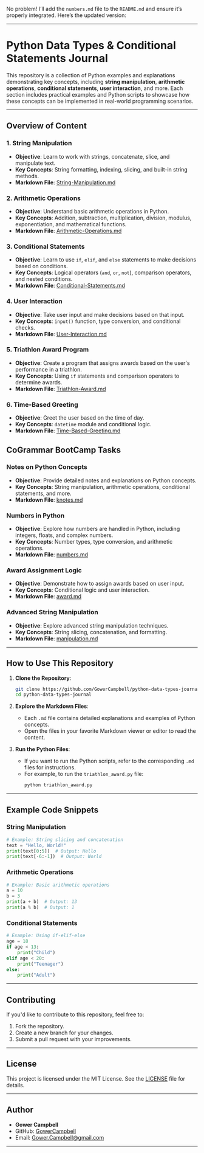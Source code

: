 No problem! I’ll add the `numbers.md` file to the `README.md` and ensure it’s properly integrated. Here’s the updated version:

---

# Python Data Types & Conditional Statements Journal

This repository is a collection of Python examples and explanations demonstrating key concepts, including **string manipulation**, **arithmetic operations**, **conditional statements**, **user interaction**, and more. Each section includes practical examples and Python scripts to showcase how these concepts can be implemented in real-world programming scenarios.

---

## Overview of Content

### 1. **String Manipulation**
   - **Objective**: Learn to work with strings, concatenate, slice, and manipulate text.
   - **Key Concepts**: String formatting, indexing, slicing, and built-in string methods.
   - **Markdown File**: [String-Manipulation.md](String-Manipulation.md)

### 2. **Arithmetic Operations**
   - **Objective**: Understand basic arithmetic operations in Python.
   - **Key Concepts**: Addition, subtraction, multiplication, division, modulus, exponentiation, and mathematical functions.
   - **Markdown File**: [Arithmetic-Operations.md](Arithmetic-Operations.md)

### 3. **Conditional Statements**
   - **Objective**: Learn to use `if`, `elif`, and `else` statements to make decisions based on conditions.
   - **Key Concepts**: Logical operators (`and`, `or`, `not`), comparison operators, and nested conditions.
   - **Markdown File**: [Conditional-Statements.md](Conditional-Statements.md)

### 4. **User Interaction**
   - **Objective**: Take user input and make decisions based on that input.
   - **Key Concepts**: `input()` function, type conversion, and conditional checks.
   - **Markdown File**: [User-Interaction.md](User-Interaction.md)

### 5. **Triathlon Award Program**
   - **Objective**: Create a program that assigns awards based on the user's performance in a triathlon.
   - **Key Concepts**: Using `if` statements and comparison operators to determine awards.
   - **Markdown File**: [Triathlon-Award.md](Triathlon-Award.md)

### 6. **Time-Based Greeting**
   - **Objective**: Greet the user based on the time of day.
   - **Key Concepts**: `datetime` module and conditional logic.
   - **Markdown File**: [Time-Based-Greeting.md](Time-Based-Greeting.md)

## CoGrammar BootCamp Tasks

### **Notes on Python Concepts**
   - **Objective**: Provide detailed notes and explanations on Python concepts.
   - **Key Concepts**: String manipulation, arithmetic operations, conditional statements, and more.
   - **Markdown File**: [knotes.md](knotes.md)

### **Numbers in Python**
   - **Objective**: Explore how numbers are handled in Python, including integers, floats, and complex numbers.
   - **Key Concepts**: Number types, type conversion, and arithmetic operations.
   - **Markdown File**: [numbers.md](numbers.py)

### **Award Assignment Logic**
   - **Objective**: Demonstrate how to assign awards based on user input.
   - **Key Concepts**: Conditional logic and user interaction.
   - **Markdown File**: [award.md](award.py)

### **Advanced String Manipulation**
   - **Objective**: Explore advanced string manipulation techniques.
   - **Key Concepts**: String slicing, concatenation, and formatting.
   - **Markdown File**: [manipulation.md](manipulation.py)

---

## How to Use This Repository

1. **Clone the Repository**:
   ```bash
   git clone https://github.com/GowerCampbell/python-data-types-journal.git
   cd python-data-types-journal
   ```

2. **Explore the Markdown Files**:
   - Each `.md` file contains detailed explanations and examples of Python concepts.
   - Open the files in your favorite Markdown viewer or editor to read the content.

3. **Run the Python Files**:
   - If you want to run the Python scripts, refer to the corresponding `.md` files for instructions.
   - For example, to run the `triathlon_award.py` file:
     ```bash
     python triathlon_award.py
     ```

---

## Example Code Snippets

### String Manipulation
```python
# Example: String slicing and concatenation
text = "Hello, World!"
print(text[0:5])  # Output: Hello
print(text[-6:-1])  # Output: World
```

### Arithmetic Operations
```python
# Example: Basic arithmetic operations
a = 10
b = 3
print(a + b)  # Output: 13
print(a % b)  # Output: 1
```

### Conditional Statements
```python
# Example: Using if-elif-else
age = 18
if age < 13:
    print("Child")
elif age < 20:
    print("Teenager")
else:
    print("Adult")
```

---

## Contributing

If you'd like to contribute to this repository, feel free to:
1. Fork the repository.
2. Create a new branch for your changes.
3. Submit a pull request with your improvements.

---

## License

This project is licensed under the MIT License. See the [LICENSE](LICENSE) file for details.

---

## Author

- **Gower Campbell**
- GitHub: [GowerCampbell](https://github.com/GowerCampbell)
- Email: Gower.Campbell@gmail.com



---
